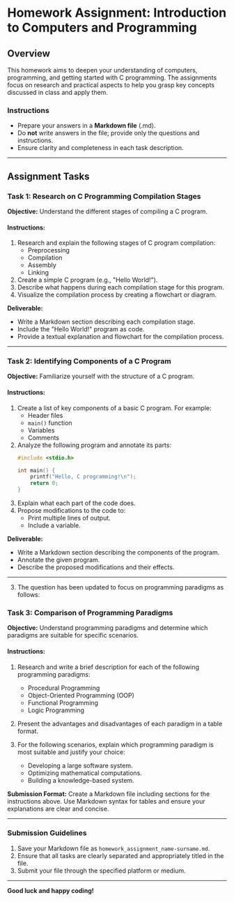 # Homework Assignment: Introduction to Computers and Programming

## Overview
This homework aims to deepen your understanding of computers, programming, and getting started with C programming. The assignments focus on research and practical aspects to help you grasp key concepts discussed in class and apply them.

### Instructions
- Prepare your answers in a **Markdown file** (.md).
- Do **not** write answers in the file; provide only the questions and instructions.
- Ensure clarity and completeness in each task description.

---

## Assignment Tasks

### Task 1: Research on C Programming Compilation Stages
**Objective:** Understand the different stages of compiling a C program.

#### Instructions:
1. Research and explain the following stages of C program compilation:
   - Preprocessing
   - Compilation
   - Assembly
   - Linking
2. Create a simple C program (e.g., "Hello World!").
3. Describe what happens during each compilation stage for this program.
4. Visualize the compilation process by creating a flowchart or diagram.

**Deliverable:**
- Write a Markdown section describing each compilation stage.
- Include the "Hello World!" program as code.
- Provide a textual explanation and flowchart for the compilation process.

---

### Task 2: Identifying Components of a C Program
**Objective:** Familiarize yourself with the structure of a C program.

#### Instructions:
1. Create a list of key components of a basic C program. For example:
   - Header files
   - `main()` function
   - Variables
   - Comments
2. Analyze the following program and annotate its parts:
   ```c
   #include <stdio.h>

   int main() {
       printf("Hello, C programming!\n");
       return 0;
   }
   ```
3. Explain what each part of the code does.
4. Propose modifications to the code to:
   - Print multiple lines of output.
   - Include a variable.

**Deliverable:**
- Write a Markdown section describing the components of the program.
- Annotate the given program.
- Describe the proposed modifications and their effects.

---

3. The question has been updated to focus on programming paradigms as follows:

### Task 3: Comparison of Programming Paradigms

**Objective:** Understand programming paradigms and determine which paradigms are suitable for specific scenarios.

#### Instructions:
1. Research and write a brief description for each of the following programming paradigms:
   - Procedural Programming
   - Object-Oriented Programming (OOP)
   - Functional Programming
   - Logic Programming

2. Present the advantages and disadvantages of each paradigm in a table format.

3. For the following scenarios, explain which programming paradigm is most suitable and justify your choice:
   - Developing a large software system.
   - Optimizing mathematical computations.
   - Building a knowledge-based system.

**Submission Format:**
Create a Markdown file including sections for the instructions above. Use Markdown syntax for tables and ensure your explanations are clear and concise.

---

### Submission Guidelines
1. Save your Markdown file as `homework_assignment_name-surname.md`.
2. Ensure that all tasks are clearly separated and appropriately titled in the file.
3. Submit your file through the specified platform or medium.

---

**Good luck and happy coding!**

